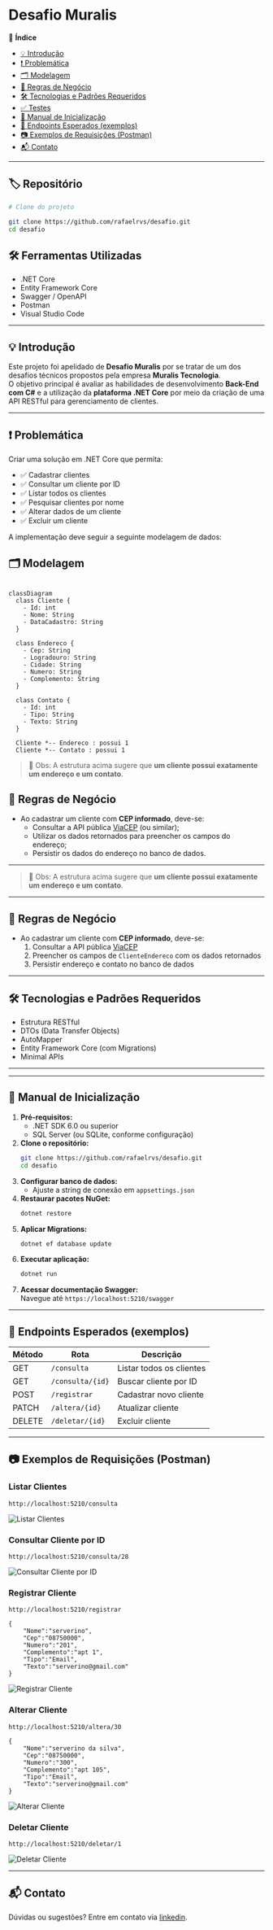 # Desafio Muralis

📖 **Índice**

- [💡 Introdução](#💡-introducao)
- [❗ Problemática](#❗-problematica)
- [🗂️ Modelagem](#🗂️-modelagem)
- [📜 Regras de Negócio](#📜-regras-de-negocio)
- [🛠️ Tecnologias e Padrões Requeridos](#🛠️-tecnologias-e-padroes-requeridos)
- [✅ Testes](#✅-testes)
- [🚀 Manual de Inicialização](#🚀-manual-de-inicializacao)
- [🧪 Endpoints Esperados (exemplos)](#🧪-endpoints-esperados-exemplos)
- [📷 Exemplos de Requisições (Postman)](#📷-exemplos-de-requisicoes-postman)
- [📬 Contato](#📬-contato)

---

## 🏷️ Repositório

```bash
# Clone do projeto

git clone https://github.com/rafaelrvs/desafio.git
cd desafio
```

## 🛠️ Ferramentas Utilizadas

- .NET Core
- Entity Framework Core
- Swagger / OpenAPI
- Postman
- Visual Studio Code

---

## 💡 Introdução

Este projeto foi apelidado de **Desafio Muralis** por se tratar de um dos desafios técnicos propostos pela empresa **Muralis Tecnologia**.\
O objetivo principal é avaliar as habilidades de desenvolvimento **Back-End com C#** e a utilização da **plataforma .NET Core** por meio da criação de uma API RESTful para gerenciamento de clientes.

---

## ❗ Problemática

Criar uma solução em .NET Core que permita:

- ✅ Cadastrar clientes
- ✅ Consultar um cliente por ID
- ✅ Listar todos os clientes
- ✅ Pesquisar clientes por nome
- ✅ Alterar dados de um cliente
- ✅ Excluir um cliente

A implementação deve seguir a seguinte modelagem de dados:


## 🗂️ Modelagem




```mermaid

classDiagram
  class Cliente {
    - Id: int
    - Nome: String
    - DataCadastro: String
  }

  class Endereco {
    - Cep: String
    - Logradouro: String
    - Cidade: String
    - Numero: String
    - Complemento: String
  }

  class Contato {
    - Id: int
    - Tipo: String
    - Texto: String
  }

  Cliente *-- Endereco : possui 1
  Cliente *-- Contato : possui 1

```

> 🔎 Obs: A estrutura acima sugere que **um cliente possui exatamente um endereço e um contato**.


## 📜 Regras de Negócio

- Ao cadastrar um cliente com **CEP informado**, deve-se:
  - Consultar a API pública [ViaCEP](https://viacep.com.br/) (ou similar);
  - Utilizar os dados retornados para preencher os campos do endereço;
  - Persistir os dados do endereço no banco de dados.

---


> 🔎 Obs: A estrutura acima sugere que **um cliente possui exatamente um endereço e um contato**.

---

## 📜 Regras de Negócio

- Ao cadastrar um cliente com **CEP informado**, deve-se:
  1. Consultar a API pública [ViaCEP](https://viacep.com.br/)
  2. Preencher os campos de `ClienteEndereco` com os dados retornados
  3. Persistir endereço e contato no banco de dados

---

## 🛠️ Tecnologias e Padrões Requeridos

- Estrutura RESTful
- DTOs (Data Transfer Objects)
- AutoMapper
- Entity Framework Core (com Migrations)
- Minimal APIs  

---

---

## 🚀 Manual de Inicialização

1. **Pré-requisitos:**
   - .NET SDK 6.0 ou superior
   - SQL Server (ou SQLite, conforme configuração)
2. **Clone o repositório:**
   ```bash
   git clone https://github.com/rafaelrvs/desafio.git
   cd desafio
   ```
3. **Configurar banco de dados:**
   - Ajuste a string de conexão em `appsettings.json`
4. **Restaurar pacotes NuGet:**
   ```bash
   dotnet restore
   ```
5. **Aplicar Migrations:**
   ```bash
   dotnet ef database update
   ```
6. **Executar aplicação:**
   ```bash
   dotnet run
   ```
7. **Acessar documentação Swagger:**\
   Navegue até `https://localhost:5210/swagger`

---

## 🧪 Endpoints Esperados (exemplos)

| Método | Rota             | Descrição                |
| ------ | ---------------- | ------------------------ |
| GET    | `/consulta`      | Listar todos os clientes |
| GET    | `/consulta/{id}` | Buscar cliente por ID    |
| POST   | `/registrar`     | Cadastrar novo cliente   |
| PATCH  | `/altera/{id}`   | Atualizar cliente        |
| DELETE | `/deletar/{id}`  | Excluir cliente          |

---

## 📷 Exemplos de Requisições (Postman)

### Listar Clientes

```
http://localhost:5210/consulta
```

![Listar Clientes](./src/DesafioCSharp.Api/assets/Listar.png)

### Consultar Cliente por ID

```
http://localhost:5210/consulta/28
```
![Consultar Cliente por ID](./src/DesafioCSharp.Api/assets/Consultar%20por%20id.png)

### Registrar Cliente
```
http://localhost:5210/registrar
```

```
{
    "Nome":"serverino",
    "Cep":"08750000",
    "Numero":"201",
    "Complemento":"apt 1",
    "Tipo":"Email",
    "Texto":"serverino@gmail.com"
}
```
![Registrar Cliente](./src/DesafioCSharp.Api/assets/BodyRegistrar.png)

### Alterar Cliente

```
http://localhost:5210/altera/30
```
```
{
    "Nome":"serverino da silva",
    "Cep":"08750000",
    "Numero":"300",
    "Complemento":"apt 105",
    "Tipo":"Email",
    "Texto":"serverino@gmail.com"
}
```



![Alterar Cliente](./src/DesafioCSharp.Api/assets/BodyAlterar.png)

### Deletar Cliente
```
http://localhost:5210/deletar/1
```

![Deletar Cliente](./src/DesafioCSharp.Api/assets/Deletar.png)

---
## 📬 Contato

Dúvidas ou sugestões? Entre em contato  via [linkedin](linkedin\:https://www.linkedin.com/in/rafaelrvs/).

